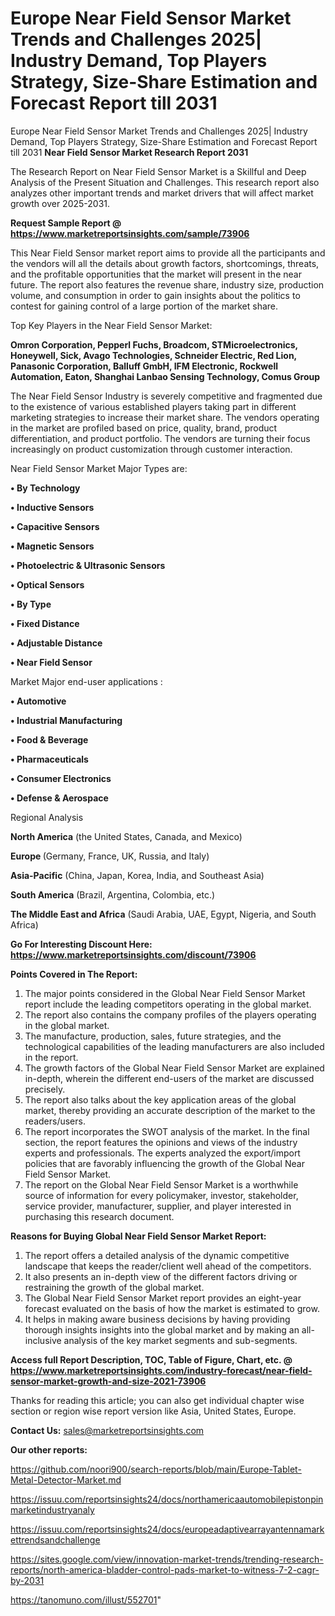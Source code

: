 # Europe Near Field Sensor Market Trends and Challenges 2025| Industry Demand, Top Players Strategy, Size-Share Estimation and Forecast Report till 2031
Europe Near Field Sensor Market Trends and Challenges 2025| Industry Demand, Top Players Strategy, Size-Share Estimation and Forecast Report till 2031
<strong>Near Field Sensor Market Research Report 2031</strong>

The Research Report on Near Field Sensor Market is a Skillful and Deep Analysis of the Present Situation and Challenges. This research report also analyzes other important trends and market drivers that will affect market growth over 2025-2031.

<strong>Request Sample Report @ <a href=https://www.marketreportsinsights.com/sample/73906>https://www.marketreportsinsights.com/sample/73906</a></strong>

This Near Field Sensor market report aims to provide all the participants and the vendors will all the details about growth factors, shortcomings, threats, and the profitable opportunities that the market will present in the near future. The report also features the revenue share, industry size, production volume, and consumption in order to gain insights about the politics to contest for gaining control of a large portion of the market share.

Top Key Players in the Near Field Sensor Market:

<strong>Omron Corporation, Pepperl Fuchs, Broadcom, STMicroelectronics, Honeywell, Sick, Avago Technologies, Schneider Electric, Red Lion, Panasonic Corporation, Balluff GmbH, IFM Electronic, Rockwell Automation, Eaton, Shanghai Lanbao Sensing Technology, Comus Group</strong>

The Near Field Sensor Industry is severely competitive and fragmented due to the existence of various established players taking part in different marketing strategies to increase their market share. The vendors operating in the market are profiled based on price, quality, brand, product differentiation, and product portfolio. The vendors are turning their focus increasingly on product customization through customer interaction.

Near Field Sensor Market Major Types are:

<strong>• By Technology

• Inductive Sensors

• Capacitive Sensors

• Magnetic Sensors

• Photoelectric & Ultrasonic Sensors

• Optical Sensors

• By Type

• Fixed Distance

• Adjustable Distance

• Near Field Sensor</strong>

Market Major end-user applications :

<strong>• Automotive

• Industrial Manufacturing

• Food & Beverage

• Pharmaceuticals

• Consumer Electronics

• Defense & Aerospace</strong>

Regional Analysis

</u><strong><b>North America</b></strong> (the United States, Canada, and Mexico)

<strong><b>Europe </b></strong>(Germany, France, UK, Russia, and Italy)

<strong><b>Asia-Pacific</b></strong> (China, Japan, Korea, India, and Southeast Asia)

<strong><b>South America</b></strong> (Brazil, Argentina, Colombia, etc.)

<strong><b>The Middle East and Africa</b></strong> (Saudi Arabia, UAE, Egypt, Nigeria, and South Africa)

<strong>Go For Interesting Discount Here: <a href=https://www.marketreportsinsights.com/discount/73906>https://www.marketreportsinsights.com/discount/73906</a></strong>

<strong>Points Covered in The Report:</strong>
<ol>
  <li>The major points considered in the Global Near Field Sensor Market report include the leading competitors operating in the global market.</li>
  <li>The report also contains the company profiles of the players operating in the global market.</li>
  <li>The manufacture, production, sales, future strategies, and the technological capabilities of the leading manufacturers are also included in the report.</li>
  <li>The growth factors of the Global Near Field Sensor Market are explained in-depth, wherein the different end-users of the market are discussed precisely.</li>
  <li>The report also talks about the key application areas of the global market, thereby providing an accurate description of the market to the readers/users.</li>
  <li>The report incorporates the SWOT analysis of the market. In the final section, the report features the opinions and views of the industry experts and professionals. The experts analyzed the export/import policies that are favorably influencing the growth of the Global Near Field Sensor Market.</li>
  <li>The report on the Global Near Field Sensor Market is a worthwhile source of information for every policymaker, investor, stakeholder, service provider, manufacturer, supplier, and player interested in purchasing this research document.</li>
</ol>
<strong>Reasons for Buying Global Near Field Sensor Market Report:</strong>

<ol>
  <li>The report offers a detailed analysis of the dynamic competitive landscape that keeps the reader/client well ahead of the competitors.</li>
  <li>It also presents an in-depth view of the different factors driving or restraining the growth of the global market.</li>
  <li>The Global Near Field Sensor Market report provides an eight-year forecast evaluated on the basis of how the market is estimated to grow.</li>
  <li>It helps in making aware business decisions by having providing thorough insights insights into the global market and by making an all-inclusive analysis of the key market segments and sub-segments.</li>
</ol>
<strong>Access full Report Description, TOC, Table of Figure, Chart, etc. @ <a href=https://www.marketreportsinsights.com/industry-forecast/near-field-sensor-market-growth-and-size-2021-73906>https://www.marketreportsinsights.com/industry-forecast/near-field-sensor-market-growth-and-size-2021-73906</a></strong>


Thanks for reading this article; you can also get individual chapter wise section or region wise report version like Asia, United States, Europe.

<strong>Contact Us:</strong>
sales@marketreportsinsights.com

<strong>Our other reports:</strong>

<a href=https://github.com/noori900/search-reports/blob/main/Europe-Tablet-Metal-Detector-Market.md>https://github.com/noori900/search-reports/blob/main/Europe-Tablet-Metal-Detector-Market.md</a>

<a href=https://issuu.com/reportsinsights24/docs/northamericaautomobilepistonpinmarketindustryanaly>https://issuu.com/reportsinsights24/docs/northamericaautomobilepistonpinmarketindustryanaly</a>

<a href=https://issuu.com/reportsinsights24/docs/europeadaptivearrayantennamarkettrendsandchallenge>https://issuu.com/reportsinsights24/docs/europeadaptivearrayantennamarkettrendsandchallenge</a>

<a href=https://sites.google.com/view/innovation-market-trends/trending-research-reports/north-america-bladder-control-pads-market-to-witness-7-2-cagr-by-2031>https://sites.google.com/view/innovation-market-trends/trending-research-reports/north-america-bladder-control-pads-market-to-witness-7-2-cagr-by-2031</a>

<a href=https://tanomuno.com/illust/552701>https://tanomuno.com/illust/552701</a>"
